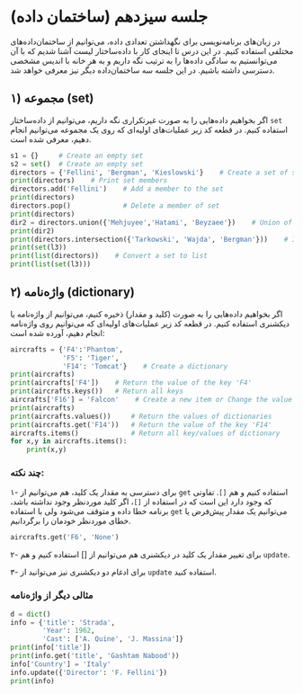 # جلسه سیزدهم (ساختمان داده)

در زبان‌های برنامه‌نویسی برای نگهداشتن تعدادی داده، می‌توانیم از ساختمان‌داده‌های مختلفی استفاده کنیم. در این درس تا اینجای کار با داده‌ساختار لیست آشنا شدیم که با آن می‌توانستیم به سادگی داده‌ها را به ترتیب نگه داریم و به هر خانه با اندیس مشخصی دسترسی داشته باشیم. در این جلسه سه ساختمان‌داده دیگر نیز معرفی خواهد شد.

## ۱) مجموعه (set)
اگر بخواهیم داده‌هایی را به صورت غیرتکراری نگه داریم، می‌توانیم از داده‌ساختار `set` استفاده کنیم. در قطعه کد زیر عملیات‌های اولیه‌ای که روی یک مجموعه می‌توانیم انجام دهیم، معرفی شده است.
```python
s1 = {}     # Create an empty set
s2 = set()  # Create an empty set
directors = {'Fellini', 'Bergman', 'Kieslowski'}    # Create a set of strings
print(directors)    # Print set members
directors.add('Fellini')    # Add a member to the set
print(directors)
directors.pop()             # Delete a member of set
print(directors)
dir2 = directors.union({'Mehjuyee','Hatami', 'Beyzaee'})    # Union of two sets
print(dir2)
print(directors.intersection({'Tarkowski', 'Wajda', 'Bergman'}))    # Intersection of two sets
print(set(l3))
print(list(directors))    # Convert a set to list
print(list(set(l3)))
```

## ۲) واژه‌نامه (dictionary)
اگر بخواهیم داده‌هایی را به صورت (کلید و مقدار) ذخیره کنیم، می‌توانیم از واژه‌نامه یا دیکشنری استفاده کنیم. در قطعه کد زیر عملیات‌های اولیه‌ای که می‌توانیم روی واژه‌نامه انجام دهیم، آورده شده است:
```python
aircrafts = {'F4':'Phantom',
             'F5': 'Tiger',
             'F14': 'Tomcat'}    # Create a dictionary
print(aircrafts)
print(aircrafts['F4'])    # Return the value of the key 'F4'
print(aircrafts.keys())   # Return all keys
aircrafts['F16'] = 'Falcon'    # Create a new item or Change the value of a key
print(aircrafts)
print(aircrafts.values())     # Return the values of dictionaries
print(aircrafts.get('F14'))   # Return the value of the key 'F14'
aircrafts.items()             # Return all key/values of dictionary
for x,y in aircrafts.items():
    print(x,y)
```
### چند نکته:
۱- برای دسترسی به مقدار یک کلید، هم می‌توانیم از `get` استفاده کنیم و هم `[]`. تفاوتی که وجود دارد این است که در استفاده از `[]`، اگر کلید موردنظر وجود نداشته باشد، برنامه خطا داده و متوقف می‌شود ولی با استفاده `get` می‌توانیم یک مقدار پیش‌فرض یا خطای موردنظر خودمان را برگردانیم.
```python
aircrafts.get('F6', 'None')
```
۲- برای تغییر مقدار یک کلید در دیکشنری هم می‌توانیم از [] استفاده کنیم و هم `update`.

۳- برای ادغام دو دیکشنری نیز می‌توانید از `update` استفاده کنید.

### مثالی دیگر از واژه‌نامه
```python
d = dict()
info = {'title': 'Strada',
        'Year': 1962,
        'Cast': ['A. Quine', 'J. Massina']}
print(info['title'])
print(info.get('title', 'Gashtam Nabood'))
info['Country'] = 'Italy'
info.update({'Director': 'F. Fellini'})
print(info)
```
